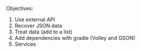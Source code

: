 Objectives:

1) Use external API
2) Recover JSON data
3) Treat data (add to a list)
4) Add dependencies with gradle (Volley and GSON)
5) Services
